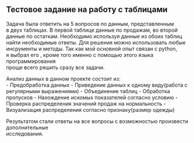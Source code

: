 ## Тестовое задание на работу с таблицами

Задача была ответить на 5 вопросов по данным, представленным  
в двух таблицах. В первой таблице данные по продажам, во второй  
данные по остаткам. Необходимо используя данные из обоих таблиц  
найти необходимые ответы. Для решения можно использовать любые  
инсрументы и методы. Так как мой основной опыт связан с python,  
я выбрал его , кроме того именно с помощью этого языка программирования  
проще всего решить сразу все задачи.


Анализ данных в данном проекте состоит из:  
	- Предобработка данных
		- Приведение данных к одному виду(работа с регулярными выражениями)
		- Объединение таблиц
		- Обработка пропусков
	- Нахождение искомых показателей согласно условию
	- Проверка распределения значений продаж на нормальность
	- Визуализация распределения согласно признаку(размер одежды)


Результатом стали ответы на все вопросы с возможностью произвести дополнительные  
исследования.

 
